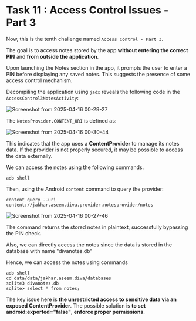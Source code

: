 # Task 11 : Access Control Issues - Part 3

Now, this is the tenth challenge named `Access Control - Part 3`.

The goal is to access notes stored by the app **without entering the correct PIN** and **from outside the application**.

Upon launching the Notes section in the app, it prompts the user to enter a PIN before displaying any saved notes. This suggests the presence of some access control mechanism.

Decompiling the application using `jadx` reveals the following code in the `AccessControl3NotesActivity`:

![Screenshot from 2025-04-16 00-29-27](https://github.com/user-attachments/assets/78d34fce-5869-49c6-b2b1-d2fa646c0baa)


The `NotesProvider.CONTENT_URI` is defined as:

![Screenshot from 2025-04-16 00-30-44](https://github.com/user-attachments/assets/bb5d201c-74c9-4a0b-895a-186fe271e393)

This indicates that the app uses a **ContentProvider** to manage its notes data. If the provider is not properly secured, it may be possible to access the data externally.

We can access the notes using the following commands.

`adb shell`

Then, using the Android `content` command to query the provider:

`content query --uri content://jakhar.aseem.diva.provider.notesprovider/notes`

![Screenshot from 2025-04-16 00-27-46](https://github.com/user-attachments/assets/01453164-7da7-44c3-b5e3-d2d7dbbd03c3)

The command returns the stored notes in plaintext, successfully bypassing the PIN check.

Also, we can directly access the notes since the data is stored in the database with name "divanotes.db"

Hence, we can access the notes using commands 
```
adb shell
cd data/data/jakhar.aseem.diva/databases
sqlite3 divanotes.db
sqlite> select * from notes;
```

The key issue here is **the unrestricted access to sensitive data via an exposed ContentProvider**. The possible solution is **to set android:exported="false"**, **enforce proper permissions**.
